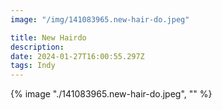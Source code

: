 ```yaml
---
image: "/img/141083965.new-hair-do.jpeg"

title: New Hairdo
description: 
date: 2024-01-27T16:00:55.297Z
tags: Indy
---
```

{% image "./141083965.new-hair-do.jpeg", "" %}